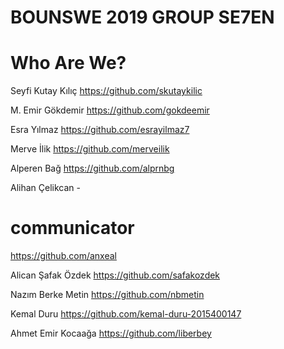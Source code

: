 # BOUNSWE 2019 GROUP SE7EN

# Who Are We?
Seyfi Kutay Kılıç
https://github.com/skutaykilic

M. Emir Gökdemir 
https://github.com/gokdeemir

Esra Yılmaz 
https://github.com/esrayilmaz7

Merve İlik 
https://github.com/merveilik

Alperen Bağ 
https://github.com/alprnbg

Alihan Çelikcan - 
# communicator
https://github.com/anxeal

Alican Şafak Özdek 
https://github.com/safakozdek

Nazım Berke Metin 
https://github.com/nbmetin

Kemal Duru 
https://github.com/kemal-duru-2015400147

Ahmet Emir Kocaağa
https://github.com/liberbey
